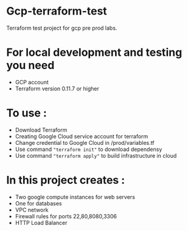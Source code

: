 # Gcp-terraform-test

Terraform test project for gcp pre prod labs.

# For local development and testing you need
 * GCP account
 * Terraform version 0.11.7 or higher

# To use :
 * Download Terraform
 * Creating Google Cloud service account for terraform
 * Change credential to Google Cloud in /prod/variables.tf
 * Use command ```"terraform init"``` to download dependensy
 * Use command ```"terraform apply"``` to build infrastructure in cloud  

# In this project creates :
 * Two google compute instances for web servers 
 * One for databases
 * VPC network 
 * Firewall rules for ports 22,80,8080,3306
 * HTTP Load Balancer
